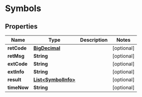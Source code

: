 
# Symbols

## Properties
Name | Type | Description | Notes
------------ | ------------- | ------------- | -------------
**retCode** | [**BigDecimal**](BigDecimal.md) |  |  [optional]
**retMsg** | **String** |  |  [optional]
**extCode** | **String** |  |  [optional]
**extInfo** | **String** |  |  [optional]
**result** | [**List&lt;SymbolInfo&gt;**](SymbolInfo.md) |  |  [optional]
**timeNow** | **String** |  |  [optional]



